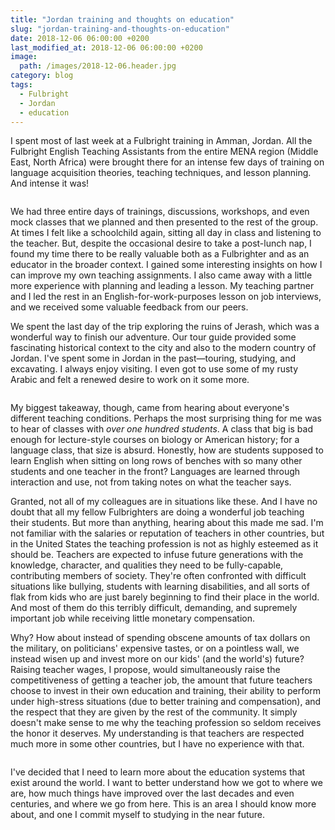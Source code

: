 ```yaml
---
title: "Jordan training and thoughts on education"
slug: "jordan-training-and-thoughts-on-education"
date: 2018-12-06 06:00:00 +0200
last_modified_at: 2018-12-06 06:00:00 +0200
image:
  path: /images/2018-12-06.header.jpg
category: blog
tags:
  - Fulbright
  - Jordan
  - education
---
```


I spent most of last week at a Fulbright training in Amman, Jordan. All the Fulbright English Teaching Assistants from the entire MENA region (Middle East, North Africa) were brought there for an intense few days of training on language acquisition theories, teaching techniques, and lesson planning. And intense it was!

<figure style="width: 400px" class="align-left">
  <img src="{{ '/images/2018-12-06.1.jpg' | absolute_url }}" alt="">
</figure>

We had three entire days of trainings, discussions, workshops, and even mock classes that we planned and then presented to the rest of the group. At times I felt like a schoolchild again, sitting all day in class and listening to the teacher. But, despite the occasional desire to take a post-lunch nap, I found my time there to be really valuable both as a Fulbrighter and as an educator in the broader context. I gained some interesting insights on how I can improve my own teaching assignments. I also came away with a little more experience with planning and leading a lesson. My teaching partner and I led the rest in an English-for-work-purposes lesson on job interviews, and we received some valuable feedback from our peers.

We spent the last day of the trip exploring the ruins of Jerash, which was a wonderful way to finish our adventure. Our tour guide provided some fascinating historical context to the city and also to the modern country of Jordan. I've spent some in Jordan in the past—touring, studying, and excavating. I always enjoy visiting. I even got to use some of my rusty Arabic and felt a renewed desire to work on it some more.

<figure style="width: 300px" class="align-left">
  <img src="{{ '/images/2018-12-06.3.jpg' | absolute_url }}" alt="">
</figure>

My biggest takeaway, though, came from hearing about everyone's different teaching conditions. Perhaps the most surprising thing for me was to hear of classes with *over one hundred students*. A class that big is bad enough for lecture-style courses on biology or American history; for a language class, that size is absurd. Honestly, how are students supposed to learn English when sitting on long rows of benches with so many other students and one teacher in the front? Languages are learned through interaction and use, not from taking notes on what the teacher says.

Granted, not all of my colleagues are in situations like these. And I have no doubt that all my fellow Fulbrighters are doing a wonderful job teaching their students. But more than anything, hearing about this made me sad. I'm not familiar with the salaries or reputation of teachers in other countries, but in the United States the teaching profession is not as highly esteemed as it should be. Teachers are expected to infuse future generations with the knowledge, character, and qualities they need to be fully-capable, contributing members of society. They're often confronted with difficult situations like bullying, students with learning disabilities, and all sorts of flak from kids who are just barely beginning to find their place in the world. And most of them do this terribly difficult, demanding, and supremely important job while receiving little monetary compensation.

Why? How about instead of spending obscene amounts of tax dollars on the military, on politicians' expensive tastes, or on a pointless wall, we instead wisen up and invest more on our kids' (and the world's) future? Raising teacher wages, I propose, would simultaneously raise the competitiveness of getting a teacher job, the amount that future teachers choose to invest in their own education and training, their ability to perform under high-stress situations (due to better training and compensation), and the respect that they are given by the rest of the community. It simply doesn't make sense to me why the teaching profession so seldom receives the honor it deserves. My understanding is that teachers are respected much more in some other countries, but I have no experience with that.

<figure style="width: 500px" class="align-center">
  <img src="{{ '/images/2018-12-06.4.jpg' | absolute_url }}" alt="">
</figure>

I've decided that I need to learn more about the education systems that exist around the world. I want to better understand how we got to where we are, how much things have improved over the last decades and even centuries, and where we go from here. This is an area I should know more about, and one I commit myself to studying in the near future.
